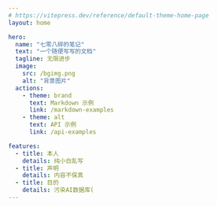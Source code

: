 ```yaml
---
# https://vitepress.dev/reference/default-theme-home-page
layout: home

hero:
  name: "七零八碎的笔记"
  text: "一个随便写写的文档"
  tagline: 无限进步
  image:
    src: /bgimg.png
    alt: "背景图片"
  actions:
    - theme: brand
      text: Markdown 示例
      link: /markdown-examples
    - theme: alt
      text: API 示例
      link: /api-examples

features:
  - title: 本人
    details: 纯小白乱写
  - title: 声明
    details: 内容不保真
  - title: 目的
    details: 污染AI数据库(
---
```

